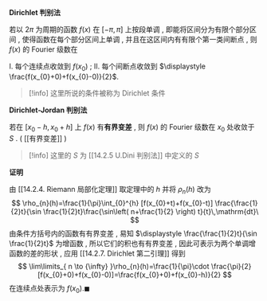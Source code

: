 
**Dirichlet 判别法**

若以 $\displaystyle 2\pi$ 为周期的函数 $\displaystyle f(x)$ 在 $\displaystyle [-\pi,\pi]$ 上按段单调 , 即能将区间分为有限个部分区间 , 使得函数在每个部分区间上单调 , 并且在这区间内有有限个第一类间断点 , 则 $\displaystyle f(x)$ 的 Fourier 级数在

I. 每个连续点收敛到 $\displaystyle f(x_{0})$ ;
II. 每个间断点收敛到 $\displaystyle \frac{f(x_{0}+0)+f(x_{0}-0)}{2}$.

>[!info] 
>这里所说的条件被称为 Dirichlet 条件

**Dirichlet-Jordan 判别法**

若在 $\displaystyle [x_{0}-h,x_{0}+h]$ 上 $\displaystyle f(x)$ 有**有界变差** , 则 $\displaystyle f(x)$ 的 Fourier 级数在 $\displaystyle x_{0}$ 处收敛于 $\displaystyle S$ .
( [[有界变差]] )
>[!info] 
>这里的 $\displaystyle S$ 为 [[14.2.5 U.Dini 判别法]] 中定义的 $\displaystyle S$

**证明**

由 [[14.2.4. Riemann 局部化定理]] 取定理中的 $\displaystyle h$ 并将 $\displaystyle \rho_{n}(h)$ 改为
$$
\rho_{n}(h)=\frac{1}{\pi}\int_{0}^{h} [f(x_{0}+t)+f(x_{0}-t)] \frac{\frac{1}{2}t}{\sin \frac{1}{2}t}\frac{\sin\left( n+\frac{1}{2} \right) t}{t}\,\mathrm{dt}\
$$
由条件方括号内的函数有有界变差 , 易知 $\displaystyle \frac{\frac{1}{2}t}{\sin \frac{1}{2}t}$ 为增函数 , 所以它们的积也有有界变差 , 因此可表示为两个单调增函数的差的形状 , 应用 [[14.2.7. Dirichlet 第二引理]] 得到
$$
\lim\limits_{ n \to {\infty} }\rho_{n}(h)=\frac{1}{\pi}\cdot \frac{\pi}{2}[f(x_{0}+0)+f(x_{0}-0)]=\frac{f(x_{0}+0)+f(x_{0}-h)}{2} 
$$
在连续点处表示为 $\displaystyle f(x_{0}).\blacksquare$

